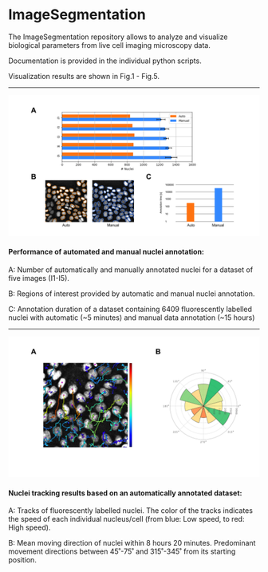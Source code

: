 # ImageSegmentation

The ImageSegmentation repository allows to analyze and visualize biological parameters from live cell imaging microscopy data.

Documentation is provided in the individual python scripts.

Visualization results are shown in Fig.1 - Fig.5.

---

![nuclei parameters](https://github.com/FabianEnglbrecht/ImageSegmentation/blob/main/_Fig2_cell_parameters.jpg)
#### Performance of automated and manual nuclei annotation: 

A: Number of automatically and manually annotated nuclei for a dataset of five images (I1-I5). 

B: Regions of interest provided by automatic and manual nuclei annotation. 

C: Annotation duration of a dataset containing 6409 fluorescently labelled nuclei with automatic (~5 minutes) and manual data annotation (~15 hours)

---

![nuclei tracking](https://github.com/FabianEnglbrecht/ImageSegmentation/blob/main/_Fig4_tracking.jpg)
#### Nuclei tracking results based on an automatically annotated dataset:

A: Tracks of fluorescently labelled nuclei. The color of the tracks indicates the speed of each individual nucleus/cell (from blue: Low speed, to red: High speed). 

B: Mean moving direction of nuclei within 8 hours 20 minutes. Predominant movement directions between 45˚-75˚ and 315˚-345˚ from its starting position.
